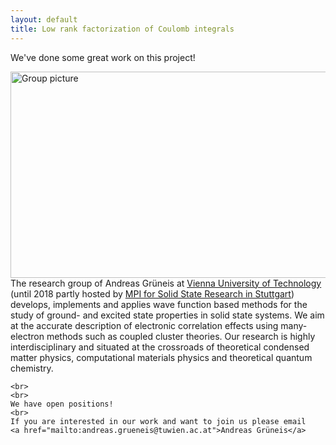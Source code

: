 ```yaml
---
layout: default
title: Low rank factorization of Coulomb integrals
---
```

We've done some great work on this project!
<div class="jumbotron">
  <p>
    <img src="img/group.png" alt="Group picture" style="width:508px;height:330px;">
    <br>
    The research group of Andreas Grüneis at 
    <a href="https://www.tuwien.ac.at/">Vienna University of Technology</a>
    (until 2018 partly hosted by
    <a href="https://www.fkf.mpg.de/">MPI for Solid State Research in Stuttgart</a>)
    develops, implements and applies wave function based methods for the study of ground- 
    and excited state properties in solid state systems. We aim at the
    accurate description of electronic correlation effects using
    many-electron methods such as coupled cluster theories. Our
    research is highly interdisciplinary and situated at the crossroads
    of theoretical condensed matter physics, computational materials
    physics and theoretical quantum chemistry.

    
    <br>
    <br>
    We have open positions!
    <br>
    If you are interested in our work and want to join us please email
    <a href="mailto:andreas.grueneis@tuwien.ac.at">Andreas Grüneis</a> 
  </p>
</div>


